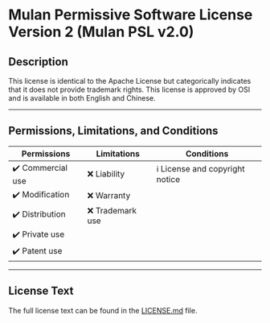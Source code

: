 # Mulan Permissive Software License Version 2 (Mulan PSL v2.0)

## Description

This license is identical to the Apache License but categorically indicates that it does not provide trademark rights. This license is approved by OSI and is available in both English and Chinese.

---

## Permissions, Limitations, and Conditions

| **Permissions**   | **Limitations**  | **Conditions**                  |
| ----------------- | ---------------- | ------------------------------- |
| ✔️ Commercial use | ❌ Liability     | ℹ️ License and copyright notice |
| ✔️ Modification   | ❌ Warranty      |                                 |
| ✔️ Distribution   | ❌ Trademark use |                                 |
| ✔️ Private use    |                  |                                 |
| ✔️ Patent use     |                  |                                 |

---

## License Text

The full license text can be found in the [LICENSE.md](./LICENSE.md) file.
